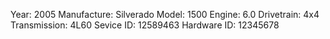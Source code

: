 Year: 2005
Manufacture: Silverado
Model: 1500
Engine: 6.0
Drivetrain: 4x4
Transmission: 4L60
Sevice ID: 12589463
Hardware ID: 12345678
